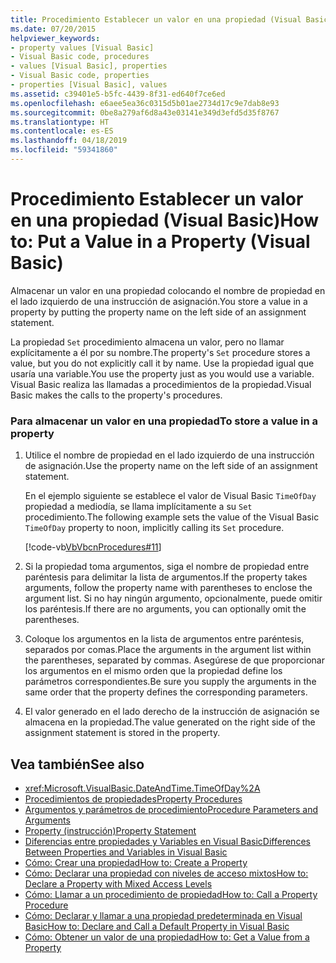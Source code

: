 ```yaml
---
title: Procedimiento Establecer un valor en una propiedad (Visual Basic)
ms.date: 07/20/2015
helpviewer_keywords:
- property values [Visual Basic]
- Visual Basic code, procedures
- values [Visual Basic], properties
- Visual Basic code, properties
- properties [Visual Basic], values
ms.assetid: c39401e5-b5fc-4439-8f31-ed640f7ce6ed
ms.openlocfilehash: e6aee5ea36c0315d5b01ae2734d17c9e7dab8e93
ms.sourcegitcommit: 0be8a279af6d8a43e03141e349d3efd5d35f8767
ms.translationtype: HT
ms.contentlocale: es-ES
ms.lasthandoff: 04/18/2019
ms.locfileid: "59341860"
---
```

# <a name="how-to-put-a-value-in-a-property-visual-basic"></a><span data-ttu-id="674dd-102">Procedimiento Establecer un valor en una propiedad (Visual Basic)</span><span class="sxs-lookup"><span data-stu-id="674dd-102">How to: Put a Value in a Property (Visual Basic)</span></span>
<span data-ttu-id="674dd-103">Almacenar un valor en una propiedad colocando el nombre de propiedad en el lado izquierdo de una instrucción de asignación.</span><span class="sxs-lookup"><span data-stu-id="674dd-103">You store a value in a property by putting the property name on the left side of an assignment statement.</span></span>  
  
 <span data-ttu-id="674dd-104">La propiedad `Set` procedimiento almacena un valor, pero no llamar explícitamente a él por su nombre.</span><span class="sxs-lookup"><span data-stu-id="674dd-104">The property's `Set` procedure stores a value, but you do not explicitly call it by name.</span></span> <span data-ttu-id="674dd-105">Use la propiedad igual que usaría una variable.</span><span class="sxs-lookup"><span data-stu-id="674dd-105">You use the property just as you would use a variable.</span></span> <span data-ttu-id="674dd-106">Visual Basic realiza las llamadas a procedimientos de la propiedad.</span><span class="sxs-lookup"><span data-stu-id="674dd-106">Visual Basic makes the calls to the property's procedures.</span></span>  
  
### <a name="to-store-a-value-in-a-property"></a><span data-ttu-id="674dd-107">Para almacenar un valor en una propiedad</span><span class="sxs-lookup"><span data-stu-id="674dd-107">To store a value in a property</span></span>  
  
1. <span data-ttu-id="674dd-108">Utilice el nombre de propiedad en el lado izquierdo de una instrucción de asignación.</span><span class="sxs-lookup"><span data-stu-id="674dd-108">Use the property name on the left side of an assignment statement.</span></span>  
  
     <span data-ttu-id="674dd-109">En el ejemplo siguiente se establece el valor de Visual Basic `TimeOfDay` propiedad a mediodía, se llama implícitamente a su `Set` procedimiento.</span><span class="sxs-lookup"><span data-stu-id="674dd-109">The following example sets the value of the Visual Basic `TimeOfDay` property to noon, implicitly calling its `Set` procedure.</span></span>  
  
     [!code-vb[VbVbcnProcedures#11](~/samples/snippets/visualbasic/VS_Snippets_VBCSharp/VbVbcnProcedures/VB/Class1.vb#11)]  
  
2. <span data-ttu-id="674dd-110">Si la propiedad toma argumentos, siga el nombre de propiedad entre paréntesis para delimitar la lista de argumentos.</span><span class="sxs-lookup"><span data-stu-id="674dd-110">If the property takes arguments, follow the property name with parentheses to enclose the argument list.</span></span> <span data-ttu-id="674dd-111">Si no hay ningún argumento, opcionalmente, puede omitir los paréntesis.</span><span class="sxs-lookup"><span data-stu-id="674dd-111">If there are no arguments, you can optionally omit the parentheses.</span></span>  
  
3. <span data-ttu-id="674dd-112">Coloque los argumentos en la lista de argumentos entre paréntesis, separados por comas.</span><span class="sxs-lookup"><span data-stu-id="674dd-112">Place the arguments in the argument list within the parentheses, separated by commas.</span></span> <span data-ttu-id="674dd-113">Asegúrese de que proporcionar los argumentos en el mismo orden que la propiedad define los parámetros correspondientes.</span><span class="sxs-lookup"><span data-stu-id="674dd-113">Be sure you supply the arguments in the same order that the property defines the corresponding parameters.</span></span>  
  
4. <span data-ttu-id="674dd-114">El valor generado en el lado derecho de la instrucción de asignación se almacena en la propiedad.</span><span class="sxs-lookup"><span data-stu-id="674dd-114">The value generated on the right side of the assignment statement is stored in the property.</span></span>  
  
## <a name="see-also"></a><span data-ttu-id="674dd-115">Vea también</span><span class="sxs-lookup"><span data-stu-id="674dd-115">See also</span></span>

- <xref:Microsoft.VisualBasic.DateAndTime.TimeOfDay%2A>
- [<span data-ttu-id="674dd-116">Procedimientos de propiedades</span><span class="sxs-lookup"><span data-stu-id="674dd-116">Property Procedures</span></span>](./property-procedures.md)
- [<span data-ttu-id="674dd-117">Argumentos y parámetros de procedimiento</span><span class="sxs-lookup"><span data-stu-id="674dd-117">Procedure Parameters and Arguments</span></span>](./procedure-parameters-and-arguments.md)
- [<span data-ttu-id="674dd-118">Property (instrucción)</span><span class="sxs-lookup"><span data-stu-id="674dd-118">Property Statement</span></span>](../../../../visual-basic/language-reference/statements/property-statement.md)
- [<span data-ttu-id="674dd-119">Diferencias entre propiedades y Variables en Visual Basic</span><span class="sxs-lookup"><span data-stu-id="674dd-119">Differences Between Properties and Variables in Visual Basic</span></span>](./differences-between-properties-and-variables.md)
- [<span data-ttu-id="674dd-120">Cómo: Crear una propiedad</span><span class="sxs-lookup"><span data-stu-id="674dd-120">How to: Create a Property</span></span>](./how-to-create-a-property.md)
- [<span data-ttu-id="674dd-121">Cómo: Declarar una propiedad con niveles de acceso mixtos</span><span class="sxs-lookup"><span data-stu-id="674dd-121">How to: Declare a Property with Mixed Access Levels</span></span>](./how-to-declare-a-property-with-mixed-access-levels.md)
- [<span data-ttu-id="674dd-122">Cómo: Llamar a un procedimiento de propiedad</span><span class="sxs-lookup"><span data-stu-id="674dd-122">How to: Call a Property Procedure</span></span>](./how-to-call-a-property-procedure.md)
- [<span data-ttu-id="674dd-123">Cómo: Declarar y llamar a una propiedad predeterminada en Visual Basic</span><span class="sxs-lookup"><span data-stu-id="674dd-123">How to: Declare and Call a Default Property in Visual Basic</span></span>](./how-to-declare-and-call-a-default-property.md)
- [<span data-ttu-id="674dd-124">Cómo: Obtener un valor de una propiedad</span><span class="sxs-lookup"><span data-stu-id="674dd-124">How to: Get a Value from a Property</span></span>](./how-to-get-a-value-from-a-property.md)
